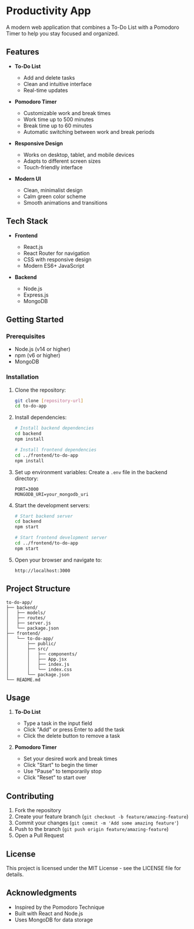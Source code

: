 # Productivity App

A modern web application that combines a To-Do List with a Pomodoro Timer to help you stay focused and organized.

## Features

- **To-Do List**
  - Add and delete tasks
  - Clean and intuitive interface
  - Real-time updates

- **Pomodoro Timer**
  - Customizable work and break times
  - Work time up to 500 minutes
  - Break time up to 60 minutes
  - Automatic switching between work and break periods

- **Responsive Design**
  - Works on desktop, tablet, and mobile devices
  - Adapts to different screen sizes
  - Touch-friendly interface

- **Modern UI**
  - Clean, minimalist design
  - Calm green color scheme
  - Smooth animations and transitions

## Tech Stack

- **Frontend**
  - React.js
  - React Router for navigation
  - CSS with responsive design
  - Modern ES6+ JavaScript

- **Backend**
  - Node.js
  - Express.js
  - MongoDB

## Getting Started

### Prerequisites

- Node.js (v14 or higher)
- npm (v6 or higher)
- MongoDB

### Installation

1. Clone the repository:
   ```bash
   git clone [repository-url]
   cd to-do-app
   ```

2. Install dependencies:
   ```bash
   # Install backend dependencies
   cd backend
   npm install

   # Install frontend dependencies
   cd ../frontend/to-do-app
   npm install
   ```

3. Set up environment variables:
   Create a `.env` file in the backend directory:
   ```
   PORT=3000
   MONGODB_URI=your_mongodb_uri
   ```

4. Start the development servers:
   ```bash
   # Start backend server
   cd backend
   npm start

   # Start frontend development server
   cd ../frontend/to-do-app
   npm start
   ```

5. Open your browser and navigate to:
   ```
   http://localhost:3000
   ```

## Project Structure

```
to-do-app/
├── backend/
│   ├── models/
│   ├── routes/
│   ├── server.js
│   └── package.json
├── frontend/
│   └── to-do-app/
│       ├── public/
│       ├── src/
│       │   ├── components/
│       │   ├── App.jsx
│       │   ├── index.js
│       │   └── index.css
│       └── package.json
└── README.md
```

## Usage

1. **To-Do List**
   - Type a task in the input field
   - Click "Add" or press Enter to add the task
   - Click the delete button to remove a task

2. **Pomodoro Timer**
   - Set your desired work and break times
   - Click "Start" to begin the timer
   - Use "Pause" to temporarily stop
   - Click "Reset" to start over

## Contributing

1. Fork the repository
2. Create your feature branch (`git checkout -b feature/amazing-feature`)
3. Commit your changes (`git commit -m 'Add some amazing feature'`)
4. Push to the branch (`git push origin feature/amazing-feature`)
5. Open a Pull Request

## License

This project is licensed under the MIT License - see the LICENSE file for details.

## Acknowledgments

- Inspired by the Pomodoro Technique
- Built with React and Node.js
- Uses MongoDB for data storage 